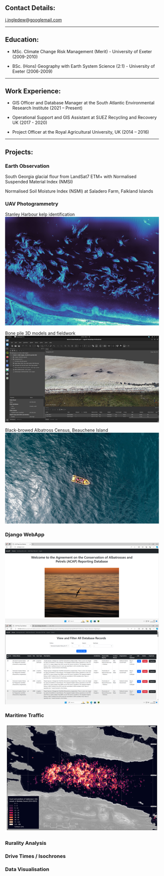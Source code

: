 
## Contact Details:
j.ingledew@googlemail.com

___

## Education:
- MSc. Climate Change Risk Management (Merit) - University of Exeter (2009-2010)

- BSc. (Hons) Geography with Earth System Science (2:1) - University of Exeter (2006-2009)

___

## Work Experience:
- GIS Officer and Database Manager at the South Atlantic Environmental Research Institute (2021 – Present)

- Operational Support and GIS Assistant at SUEZ Recycling and Recovery UK (2017 - 2020)

- Project Officer at the Royal Agricultural University, UK (2014 – 2016)

___

## Projects:

### Earth Observation
  
  South Georgia glacial flour from LandSat7 ETM+ with Normalised Suspended Material Index (NMSI)
  
  Normalised Soil Moisture Index (NSMI) at Saladero Farm, Falkland Islands

### UAV Photogrammetry
  Stanley Harbour kelp identification
    ![Kelp](https://github.com/jingledew/portfolio/raw/main/images/photo_3.jpg)
    
  Bone pile 3D models and fieldwork
    ![Bones](https://github.com/jingledew/portfolio/raw/main/images/Photo_6.png)
    
  Black-browed Albatross Census, Beauchene Island
    ![Beauchene](https://github.com/jingledew/portfolio/raw/main/images/photo_1.jpg)
    
### Django WebApp
  ![WebApp](https://github.com/jingledew/portfolio/raw/main/images/photo_4.png)
  ![WebApp](https://github.com/jingledew/portfolio/raw/main/images/photo_5.png)
  
### Maritime Traffic
  ![Berkeley Sound](https://github.com/jingledew/portfolio/raw/main/images/photo_7.jpg)
  
### Rurality Analysis

### Drive Times / Isochrones

### Data Visualisation




























